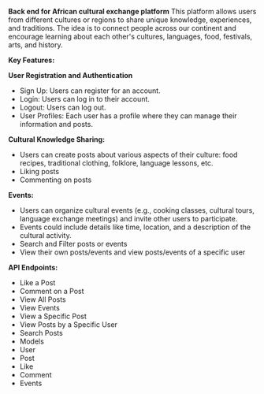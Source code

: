 
**Back end for African cultural exchange platform**
This platform allows users from different cultures or regions to share unique knowledge, experiences, and traditions. The idea is to connect people across our continent and encourage learning about each other's cultures, languages, food, festivals, arts, and history.

**Key Features:**

**User Registration and Authentication**
- Sign Up: Users can register for an account.
- Login: Users can log in to their account.
- Logout: Users can log out.
- User Profiles: Each user has a profile where they can manage their information and posts.

**Cultural Knowledge Sharing:**
- Users can create posts about various aspects of their culture: food recipes, traditional clothing, folklore, language lessons, etc.
- Liking posts
- Commenting on posts

**Events:**
- Users can organize cultural events (e.g., cooking classes, cultural tours, language exchange meetings) and invite other users to participate.
- Events could include details like time, location, and a description of the cultural activity.
- Search and Filter posts or events
- View their own posts/events and view posts/events of a specific user


**API Endpoints:**
- Like a Post
- Comment on a Post
- View All Posts
- View Events
- View a Specific Post
- View Posts by a Specific User
- Search Posts
- Models
- User
- Post
- Like
- Comment
- Events
